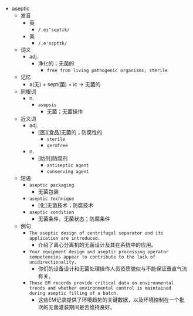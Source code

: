 - aseptic
  - 发音
    - 英
      - `/ˌeɪ'septɪk/`
    - 美
      - `/,e'sɛptɪk/`
  - 词义
    - adj.
      - 净化的；无菌的
        - `free from living pathogenic organisms; sterile `
  - 记忆
    - a(无) + sept(菌) + ic → 无菌的
  - 同根词
    - n.
      - `asepsis`
        - 无菌；无菌操作
  - 近义词
    - adj.
      - [医][食品]无菌的；防腐性的
        - `sterile`
        - `germfree`
    - n.
      - [助剂]防腐剂
        - `antiseptic agent`
        - `conserving agent`
  - 短语
    - `aseptic packaging`
      - 无菌包装 
    - `aseptic technique`
      - [化]无菌技术；防腐技术 
    - `aseptic condition`
      - 无菌条件，无菌状态；防腐条件 
  - 例句
    - `The aseptic design of centrifugal separator and its application are introduced.`
      - 介绍了离心分离机的无菌设计及其在系统中的应用。
    - `Your equipment design and aseptic processing operator competencies appear to contribute to the lack of unidirectionality.`
      - 你们的设备设计和无菌处理操作人员资质貌似与不能保证垂直气流有关。
    - `These EM records provide critical data on environmental trends and whether environmental control is maintained during aseptic filling of a batch.`
      - 这些EM记录提供了环境趋势的关键数据，以及环境控制在一个批次的无菌灌装期间是否维持良好。

